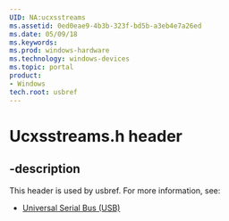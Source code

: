 ```yaml
---
UID: NA:ucxsstreams
ms.assetid: 0ed0eae9-4b3b-323f-bd5b-a3eb4e7a26ed
ms.date: 05/09/18
ms.keywords: 
ms.prod: windows-hardware
ms.technology: windows-devices
ms.topic: portal
product:
- Windows
tech.root: usbref
---
```


# Ucxsstreams.h header


## -description


This header is used by usbref. For more information, see:

- [Universal Serial Bus (USB)](../_usbref/index.md)
